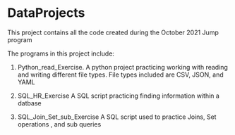 # DataProjects

This project contains all the code created during the October 2021 Jump program

The programs in this project include:

1. Python_read_Exercise. 
	A python project practicing working with reading and writing different file types.
	File types included are CSV, JSON, and YAML

2. SQL_HR_Exercise
	A SQL script practicing finding information within a datbase

3. SQL_Join_Set_sub_Exercise
	A SQL script used to practice Joins, Set operations , and sub queries
